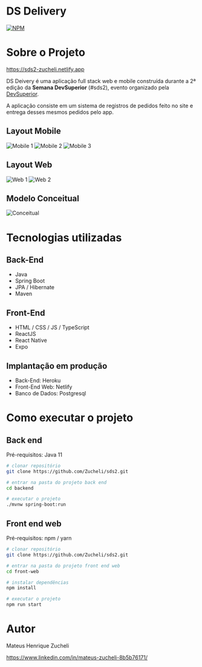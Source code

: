 # DS Delivery
[![NPM](https://img.shields.io/npm/l/react)](https://github.com/Zucheli/sds2/blob/main/LICENSE) 

# Sobre o Projeto

https://sds2-zucheli.netlify.app

DS Deivery é uma aplicação full stack web e mobile construída durante a 2ª edição da **Semana DevSuperior** (#sds2), evento organizado pela [DevSuperior](https://devsuperior.com).

A aplicação consiste em um sistema de registros de pedidos feito no site e entrega desses mesmos pedidos pelo app.

## Layout Mobile
![Mobile 1](https://github.com/Zucheli/sds2/blob/main/assets/mobile-tela-inicial.jpeg) ![Mobile 2](https://github.com/Zucheli/sds2/blob/main/assets/mobile-tela-pedidos.jpeg) ![Mobile 3](https://github.com/Zucheli/sds2/blob/main/assets/mobile-tela-entrega.jpeg)

## Layout Web
![Web 1](https://github.com/Zucheli/sds2/blob/main/assets/web-tela-inicial.png)
![Web 2](https://github.com/Zucheli/sds2/blob/main/assets/web-tela-pedido.png)

## Modelo Conceitual
![Conceitual](https://github.com/Zucheli/sds2/blob/main/assets/conceitual.png)

# Tecnologias utilizadas
## Back-End
- Java
- Spring Boot
- JPA / Hibernate
- Maven
## Front-End
- HTML / CSS / JS / TypeScript
- ReactJS
- React Native
- Expo
## Implantação em produção
- Back-End: Heroku
- Front-End Web: Netlify
- Banco de Dados: Postgresql

# Como executar o projeto

## Back end
Pré-requisitos: Java 11

```bash
# clonar repositório
git clone https://github.com/Zucheli/sds2.git

# entrar na pasta do projeto back end
cd backend

# executar o projeto
./mvnw spring-boot:run
```

## Front end web
Pré-requisitos: npm / yarn

```bash
# clonar repositório
git clone https://github.com/Zucheli/sds2.git

# entrar na pasta do projeto front end web
cd front-web

# instalar dependências
npm install

# executar o projeto
npm run start
```

# Autor

Mateus Henrique Zucheli 

https://www.linkedin.com/in/mateus-zucheli-8b5b76171/
